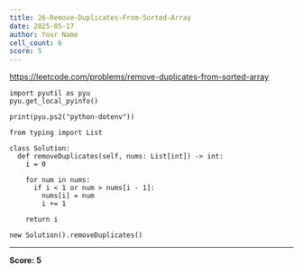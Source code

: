 ```yaml
---
title: 26-Remove-Duplicates-From-Sorted-Array
date: 2025-05-17
author: Your Name
cell_count: 6
score: 5
---
```


https://leetcode.com/problems/remove-duplicates-from-sorted-array


```
import pyutil as pyu
pyu.get_local_pyinfo()
```


```
print(pyu.ps2("python-dotenv"))
```


```
from typing import List
```


```
class Solution:
  def removeDuplicates(self, nums: List[int]) -> int:
    i = 0

    for num in nums:
      if i < 1 or num > nums[i - 1]:
        nums[i] = num
        i += 1

    return i
```


```
new Solution().removeDuplicates()
```


---
**Score: 5**